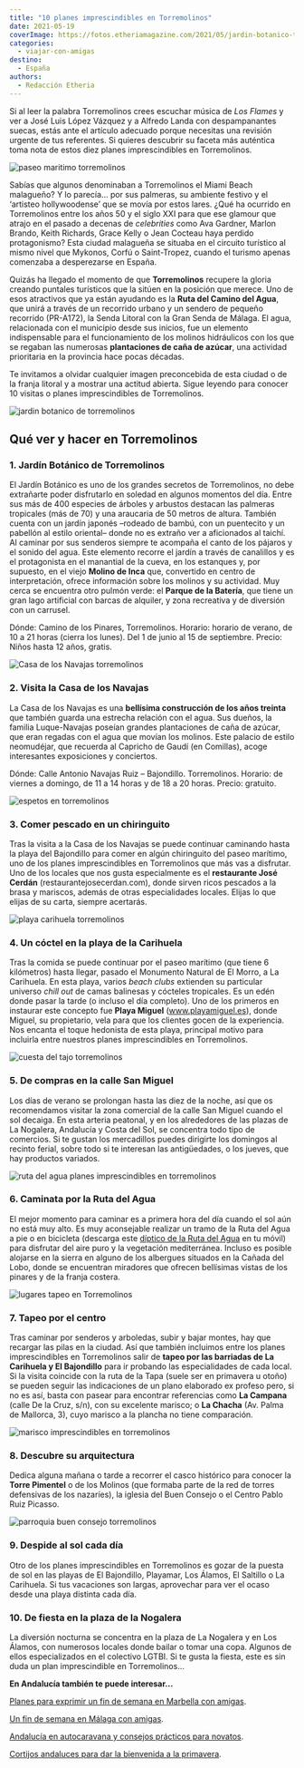 ```yaml
---
title: "10 planes imprescindibles en Torremolinos"
date: 2021-05-19
coverImage: https://fotos.etheriamagazine.com/2021/05/jardin-botanico-torremolinos.jpg
categories: 
  - viajar-con-amigas
destino: 
  - España
authors: 
  - Redacción Etheria
---
```


Si al leer la palabra Torremolinos crees escuchar música de _Los Flames_ y ver a José 
Luis López Vázquez y a Alfredo Landa con despampanantes suecas, estás ante el artículo 
adecuado porque necesitas una revisión urgente de tus referentes. Si quieres descubrir 
su faceta más auténtica toma nota de estos diez planes imprescindibles en Torremolinos. 

![paseo maritimo torremolinos](https://fotos.etheriamagazine.com/2021/05/playas-torremolinos.jpg "Paseo marítimo de Torremolinos. © Etheria Mag.")

Sabías que algunos denominaban a Torremolinos el Miami Beach malagueño? Y lo parecía... 
por sus palmeras, su ambiente festivo y el ‘artisteo hollywoodense’ que se movía por 
estos lares. ¿Qué ha ocurrido en Torremolinos entre los años 50 y el siglo XXI para que 
ese glamour que atrajo en el pasado a decenas de _celebrities_ como Ava Gardner, Marlon 
Brando, Keith Richards, Grace Kelly o Jean Cocteau haya perdido protagonismo? Esta 
ciudad malagueña se situaba en el circuito turístico al mismo nivel que Mykonos, Corfú o 
Saint-Tropez, cuando el turismo apenas comenzaba a desperezarse en España. 

Quizás ha llegado el momento de que **Torremolinos** recupere la gloria creando puntales 
turísticos que la sitúen en la posición que merece. Uno de esos atractivos que ya están 
ayudando es la **Ruta del Camino del Agua**, que unirá a través de un recorrido urbano y 
un sendero de pequeño recorrido (PR-A172), la Senda Litoral con la Gran Senda de Málaga. 
El agua, relacionada con el municipio desde sus inicios, fue un elemento indispensable 
para el funcionamiento de los molinos hidráulicos con los que se regaban las numerosas 
**plantaciones de caña de azúcar**, una actividad prioritaria en la provincia hace pocas 
décadas. 

Te invitamos a olvidar cualquier imagen preconcebida de esta ciudad o de la franja 
litoral y a mostrar una actitud abierta. Sigue leyendo para conocer 10 visitas o planes 
imprescindibles de Torremolinos. 

![jardin botanico de torremolinos](https://fotos.etheriamagazine.com/2021/05/jardin-botanico-torremolinos.jpg "Jardín Botánico de Torremolinos. © Etheria Mag.")

## Qué ver y hacer en Torremolinos

### 1\. Jardín Botánico de Torremolinos

El Jardín Botánico es uno de los grandes secretos de Torremolinos, no debe extrañarte 
poder disfrutarlo en soledad en algunos momentos del día. Entre sus más de 400 especies 
de árboles y arbustos destacan las palmeras tropicales (más de 70) y una araucaria de 50 
metros de altura. También cuenta con un jardín japonés –rodeado de bambú, con un 
puentecito y un pabellón al estilo oriental– donde no es extraño ver a aficionados al 
taichí. Al caminar por sus senderos siempre te acompaña el canto de los pájaros y el 
sonido del agua. Este elemento recorre el jardín a través de canalillos y es el 
protagonista en el manantial de la cueva, en los estanques y, por supuesto, en el viejo 
**Molino de Inca** que, convertido en centro de interpretación, ofrece información sobre 
los molinos y su actividad. Muy cerca se encuentra otro pulmón verde: el **Parque de la 
Batería**, que tiene un gran lago artificial con barcas de alquiler, y zona recreativa y 
de diversión con un carrusel. 

Dónde: Camino de los Pinares, Torremolinos. Horario: horario de verano, de 10 a 21 horas 
(cierra los lunes). Del 1 de junio al 15 de septiembre. Precio: Niños hasta 12 años, 
gratis. 

![Casa de los Navajas torremolinos](https://fotos.etheriamagazine.com/2021/05/casa-navajas-torremolinos.jpg "Casa de los Navajas, una visita obligada en Torremolinos. © Etheria Mag.")

### 2\. Visita la Casa de los Navajas

La Casa de los Navajas es una **bellísima construcción de los años treinta** que también 
guarda una estrecha relación con el agua. Sus dueños, la familia Luque-Navajas poseían 
grandes plantaciones de caña de azúcar, que eran regadas con el agua que movían los 
molinos. Este palacio de estilo neomudéjar, que recuerda al Capricho de Gaudí (en 
Comillas), acoge interesantes exposiciones y conciertos. 

Dónde: Calle Antonio Navajas Ruiz – Bajondillo. Torremolinos. Horario: de viernes a 
domingo, de 11 a 14 horas y de 18 a 20 horas. Precio: gratuito. 

![espetos en torremolinos](https://fotos.etheriamagazine.com/2021/05/espetos-torremolinos.jpg "Comer espetos es uno de los planes imprescindibles de Torremolinos. © Etheria Mag.")

### 3\. Comer pescado en un chiringuito

Tras la visita a la Casa de los Navajas se puede continuar caminando hasta la playa del 
Bajondillo para comer en algún chiringuito del paseo marítimo, uno de los planes 
imprescindibles en Torremolinos que más vas a disfrutar. Uno de los locales que nos 
gusta especialmente es el **restaurante José Cerdán** (restaurantejosecerdan.com), donde 
sirven ricos pescados a la brasa y mariscos, además de otras especialidades locales. 
Elijas lo que elijas de su carta, siempre acertarás. 

![playa carihuela torremolinos](https://fotos.etheriamagazine.com/2021/05/playa-carihuela-torremolinos.jpg "Playa de la Carihuela, en Torremolinos. © Etheria Mag.")

### 4\. Un cóctel en la playa de la Carihuela

Tras la comida se puede continuar por el paseo marítimo (que tiene 6 kilómetros) hasta 
llegar, pasado el Monumento Natural de El Morro, a La Carihuela. En esta playa, varios 
_beach clubs_ extienden su particular universo _chill out_ de camas balinesas y cócteles 
tropicales. Es un edén donde pasar la tarde (o incluso el día completo). Uno de los 
primeros en instaurar este concepto fue **Playa Miguel** (www.playamiguel.es), donde 
Miguel, su propietario, vela para que los clientes gocen de la experiencia. Nos encanta 
el toque hedonista de esta playa, principal motivo para incluirla entre nuestros planes 
imprescindibles en Torremolinos. 

![cuesta del tajo torremolinos](https://fotos.etheriamagazine.com/2021/05/cuesta-del-tajo-torremolinos.jpg "Cuesta del Tajo. © Turismo de Torremolinos")

### 5\. De compras en la calle San Miguel

Los días de verano se prolongan hasta las diez de la noche, así que os recomendamos 
visitar la zona comercial de la calle San Miguel cuando el sol decaiga. En esta arteria 
peatonal, y en los alrededores de las plazas de La Nogalera, Andalucía y Costa del Sol, 
se concentra todo tipo de comercios. Si te gustan los mercadillos puedes dirigirte los 
domingos al recinto ferial, sobre todo si te interesan las antigüedades, o los jueves, 
que hay productos variados. 

![ruta del agua planes imprescindibles en torremolinos](https://fotos.etheriamagazine.com/2021/05/mirador-ruta-del-agua-torremolinos.jpg "Mirador en la Ruta del Agua. © Etheria Mag.")

### 6\. Caminata por la Ruta del Agua

El mejor momento para caminar es a primera hora del día cuando el sol aún no está muy 
alto. Es muy aconsejable realizar un tramo de la Ruta del Agua a pie o en bicicleta 
(descarga este [díptico de la Ruta del 
Agua](https://turismotorremolinos.es/media/documents/caminoagua.pdf) en tu móvil) para 
disfrutar del aire puro y la vegetación mediterránea. Incluso es posible alojarse en la 
sierra en alguno de los albergues situados en la Cañada del Lobo, donde se encuentran 
miradores que ofrecen bellísimas vistas de los pinares y de la franja costera. 

![lugares tapeo en Torremolinos](https://fotos.etheriamagazine.com/2021/05/pueblo-torremolinos.jpg "Callejea por Torremolinos para encontrar los mejores locales. © Etheria Mag.")

### 7\. Tapeo por el centro

Tras caminar por senderos y arboledas, subir y bajar montes, hay que recargar las pilas 
en la ciudad. Así que también incluimos entre los planes imprescindibles en Torremolinos 
salir de **tapeo por las barriadas de La Carihuela y El Bajondillo** para ir probando 
las especialidades de cada local. Si la visita coincide con la ruta de la Tapa (suele 
ser en primavera u otoño) se pueden seguir las indicaciones de un plano elaborado ex 
profeso pero, si no es así, basta con pasear para encontrar referencias como **La 
Campana** (calle De la Cruz, s/n), con su excelente marisco; o **La Chacha** (Av. Palma 
de Mallorca, 3), cuyo marisco a la plancha no tiene comparación. 

![marisco imprescindibles en torremolinos](https://fotos.etheriamagazine.com/2021/05/marisco-torremolinos-andalucia.jpg "Pescado y mariscos, imprescindibles en Torremolinos. © Storiés")

### 8\. Descubre su arquitectura

Dedica alguna mañana o tarde a recorrer el casco histórico para conocer la **Torre 
Pimentel** o de los Molinos (que formaba parte de la red de torres defensivas de los 
nazaríes), la iglesia del Buen Consejo o el Centro Pablo Ruiz Picasso. 

![parroquia buen consejo torremolinos](https://fotos.etheriamagazine.com/2021/05/torremolinos-iglesia.jpg "Parroquia Madre del Buen Consejo. © Etheria Mag.")

### 9\. Despide al sol cada día

Otro de los planes imprescindibles en Torremolinos es gozar de la puesta de sol en las 
playas de El Bajondillo, Playamar, Los Álamos, El Saltillo o La Carihuela. Si tus 
vacaciones son largas, aprovechar para ver el ocaso desde una playa distinta cada día. 

### 10\. De fiesta en la plaza de la Nogalera

La diversión nocturna se concentra en la plaza de La Nogalera y en Los Álamos, con 
numerosos locales donde bailar o tomar una copa. Algunos de ellos especializados en el 
colectivo LGTBI. Si te gusta la fiesta, este es sin duda un plan imprescindible en 
Torremolinos... 

**En Andalucía también te puede interesar...** 

[Planes para exprimir un fin de semana en Marbella con 
amigas](https://etheriamagazine.com/2019/06/11/guia-practica-para-exprimir-marbella-con-amigas-en-un-fin-de-semana/). 

[Un fin de semana en Málaga con 
amigas](https://etheriamagazine.com/2021/05/03/fin-de-semana-con-amigas-en-malaga/). 

[Andalucía en autocaravana y consejos prácticos para 
novatos](https://etheriamagazine.com/2021/04/07/consejos-rutas-andalucia-en-autocaravana/). 

[Cortijos andaluces para dar la bienvenida a la 
primavera](https://etheriamagazine.com/2021/03/16/cortijos-andaluces-viaje-amigas/).
